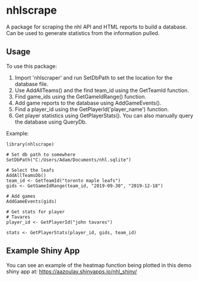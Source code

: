 # nhlscrape
A package for scraping the nhl API and HTML reports to build a database. Can be used to generate statistics from the information pulled.

## Usage
To use this package:
1. Import 'nhlscraper' and run SetDbPath to set the location for the database file.
2. Use AddAllTeams() and the find team_id using the GetTeamId function.
3. Find game_ids using the GetGameIdRange() function.
4. Add game reports to the database using AddGameEvents().
5. Find a player_id using the GetPlayerId('player_name') function.
6. Get player statistics using GetPlayerStats(). You can also manually query the database using QueryDb.


Example:
```
library(nhlscrape)

# Set db path to somewhere
SetDbPath("C:/Users/Adam/Documents/nhl.sqlite")

# Select the leafs
AddAllTeamsDb()
team_id <- GetTeamId("toronto maple leafs")
gids <- GetGameIdRange(team_id, "2019-09-30", "2019-12-18")

# Add games
AddGameEvents(gids)

# Get stats for player
# Tavares
player_id <- GetPlayerId("john tavares")

stats <- GetPlayerStats(player_id, gids, team_id)
```

## Example Shiny App
You can see an example of the heatmap function being plotted in this demo shiny app at:
https://aazoulay.shinyapps.io/nhl_shiny/
